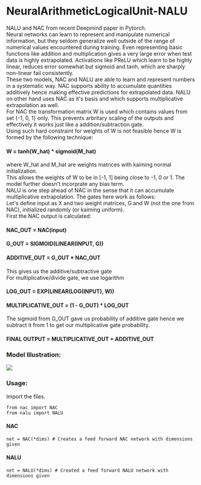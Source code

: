 # NeuralArithmeticLogicalUnit-NALU
NALU and NAC from recent Deepmind paper in Pytorch. </br>
Neural networks can learn to represent and manipulate numerical information, but they seldom generalize well outside of the range of numerical values encountered during training. Even representing basic functions like addition and multiplication gives a very large error when test data is highly extrapolated. Activations like PReLU which learn to be highly linear, reduces error somewhat but sigmoid and tanh, which are sharply non-linear fail consistently.</br>
These two models, NAC and NALU are able to learn and represent numbers in a systematic way. NAC supports ability to accumulate quantities additively hence making effective predictions for extrapolated data. NALU on other hand uses NAC as it's basis and which supports multiplicative extrapolation as well.</br>
For NAC the transformation matrix W is used which contains values from set {-1, 0, 1} only. This prevents arbritary scaling of the outputs and effectively it works just like a addition/subtraction gate. </br>
Using such hard constraint for weights of W is not feasible hence W is formed by the following technique:
#### W = tanh(W_hat) * sigmoid(M_hat)
where W_hat and M_hat are weights matrices with kaiming normal initialization.</br>
This allows the weights of W to be in [-1, 1] being close to -1, 0 or 1. The model further doesn't incorprate any bias term.</br>
NALU is one step ahead of NAC in the sense that it can accumulate multiplicative extrapolation. The gates here work as follows:</br>
Let's define input as X and two weight matrices, G and W (not the one from NAC), initialized randomly (or kaiming uniform).</br>
First the NAC output is calculated:
#### NAC_OUT = NAC(input)
#### G_OUT = SIGMOID(LINEAR(INPUT, G))
#### ADDITIVE_OUT = G_OUT * NAC_OUT
This gives us the additive/subtractive gate</br>
For multiplicative/divide gate, we use logarithm
#### LOG_OUT = EXP(LINEAR(LOG(INPUT), W))
#### MULTIPLICATIVE_OUT = (1 - G_OUT) * LOG_OUT
The sigmoid from G_OUT gave us probability of additive gate hence we subtract it from 1 to get our multiplicative gate probability.
#### FINAL OUTPUT = MULTIPLICATIVE_OUT + ADDITIVE_OUT
### Model Illustration:
![](https://github.com/kevinzakka/NALU-pytorch/blob/master/imgs/arch.png)
### Usage:
Import the files.</br>
```
from nac import NAC
from nalu import NALU
```
#### NAC
```
net = NAC(*dims) # Creates a feed forward NAC network with dimensions given
```
#### NALU
```
net = NALU(*dims) # Created a feed forward NALU network with dimensions given
```

